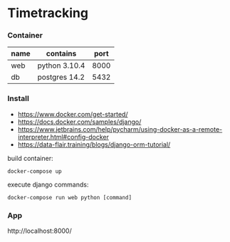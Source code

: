# Timetracking
### Container
| name  | contains      | port |
|-------|---------------|------|
| web   | python 3.10.4 | 8000 |
| db    | postgres 14.2 | 5432 |


### Install
* https://www.docker.com/get-started/
* https://docs.docker.com/samples/django/
* https://www.jetbrains.com/help/pycharm/using-docker-as-a-remote-interpreter.html#config-docker
* https://data-flair.training/blogs/django-orm-tutorial/

build container:
```shell
docker-compose up
```

execute django commands:
```shell
docker-compose run web python [command]
```

### App
http://localhost:8000/